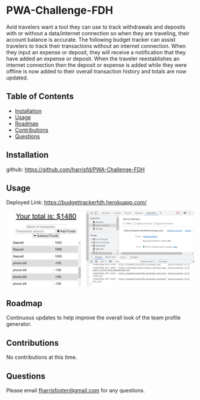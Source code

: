 # PWA-Challenge-FDH

Avid travelers want a tool they can use to track withdrawals and deposits with or without a data/internet connection so when they are traveling, their account balance is accurate. 
The following budget tracker can assist travelers to track their transactions without an internet connection.  When they input an expense or deposit, they will receive a notification that they have added an expense or deposit.  When the traveler reestablishes an internet connection then the deposit or expense is added while they were offline is now added to their overall transaction history and totals are now updated. 

## Table of Contents

- [Installation](#installation)
- [Usage](#usage)
- [Roadmap](#roadmap)
- [Contributions](#contributions)
- [Questions](#questions)

## Installation

github: https://github.com/harrisfd/PWA-Challenge-FDH


## Usage
Deployed Link: https://budgettrackerfdh.herokuapp.com/

<img src="./public/icons/PWABudgetTracker.jpg" alt="JPG of the application"/>

## Roadmap

Continuous updates to help improve the overall look of the team profile generator.  

## Contributions

No contributions at this time.

## Questions

Please email fharrisfoster@gmail.com for any questions.

